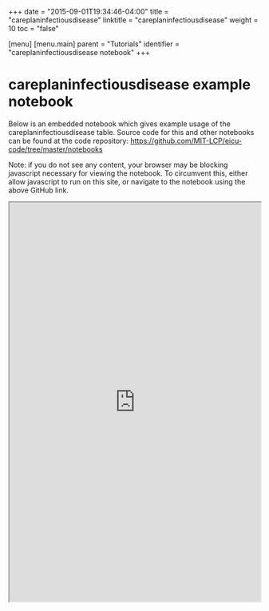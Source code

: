 +++
date = "2015-09-01T19:34:46-04:00"
title = "careplaninfectiousdisease"
linktitle = "careplaninfectiousdisease"
weight = 10
toc = "false"

[menu]
  [menu.main]
    parent = "Tutorials"
    identifier = "careplaninfectiousdisease notebook"
+++

# careplaninfectiousdisease example notebook

Below is an embedded notebook which gives example usage of the careplaninfectiousdisease table.
Source code for this and other notebooks can be found at the code repository:
https://github.com/MIT-LCP/eicu-code/tree/master/notebooks

Note: if you do not see any content, your browser may be blocking javascript necessary for viewing the notebook. To circumvent this, either allow javascript to run on this site, or navigate to the notebook using the above GitHub link.

<iframe src="http://nbviewer.jupyter.org/github/MIT-LCP/eicu-code/blob/master/notebooks/careplaninfectiousdisease.ipynb" width="100%" height="800" scrolling="yes"></iframe>
